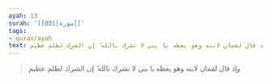```yaml
---
ayah: 13
surah: '[[031|سورة]]'
tags:
- quran/ayah
text: وإذ قال لقمان لابنه وهو يعظه يا بني لا تشرك بالله ۖ إن الشرك لظلم عظيم
---
```

> وإذ قال لقمان لابنه وهو يعظه يا بني لا تشرك بالله ۖ إن الشرك لظلم عظيم
